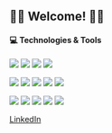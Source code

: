 ## 🐱‍👤 Welcome! 🐱‍👤

#### 💻 Technologies & Tools
![](https://img.shields.io/static/v1?message=Linux&logo=linux&labelColor=5c5c5c&color=01579b&logoColor=white&label=%20)
![](https://img.shields.io/static/v1?message=Windows&logo=windows&labelColor=5c5c5c&color=01579b&logoColor=white&label=%20)
![](https://img.shields.io/static/v1?message=VSCode&logo=visual-studio-code&labelColor=5c5c5c&color=01579b&logoColor=white&label=%20)
![](https://img.shields.io/static/v1?message=SublimeText&logo=sublime-text&labelColor=5c5c5c&color=01579b&logoColor=white&label=%20)

![](https://img.shields.io/static/v1?message=Python&logo=python&labelColor=5c5c5c&color=01579b&logoColor=white&label=%20)
![](https://img.shields.io/static/v1?message=C-Sharp&logo=c-sharp&labelColor=5c5c5c&color=01579b&logoColor=white&label=%20)
![](https://img.shields.io/static/v1?message=JavaScript&logo=javascript&labelColor=5c5c5c&color=01579b&logoColor=white&label=%20)
![](https://img.shields.io/static/v1?message=Dart&logo=dart&labelColor=5c5c5c&color=01579b&logoColor=white&label=%20)
![](https://img.shields.io/static/v1?message=R&logo=r&labelColor=5c5c5c&color=01579b&logoColor=white&label=%20)

![](https://img.shields.io/static/v1?message=Git&logo=git&labelColor=5c5c5c&color=01579b&logoColor=white&label=%20)
![](https://img.shields.io/static/v1?message=Unity&logo=unity&labelColor=5c5c5c&color=01579b&logoColor=white&label=%20)
![](https://img.shields.io/static/v1?message=AndroidStudio&logo=android-studio&labelColor=5c5c5c&color=01579b&logoColor=white&label=%20)
![](https://img.shields.io/static/v1?message=Flutter&logo=flutter&labelColor=5c5c5c&color=01579b&logoColor=white&label=%20)
![](https://img.shields.io/static/v1?message=ReactNative&logo=react&labelColor=5c5c5c&color=01579b&logoColor=white&label=%20)

[LinkedIn](https://www.linkedin.com/in/zenginerler/)
<!--
### &#x1f4c8; GitHub Stats
<a href="https://github.com/zenginerler/zenginerler">
  <img align="center" src="https://github-readme-stats.vercel.app/api/top-langs/?username=zenginerler&title_color=ffffff&text_color=c9cacc&icon_color=2bbc8a&bg_color=1d1f21" />
</a>
<a href="https://github.com/zenginerler/Tiko">
  <img align="center" src="https://github-readme-stats.vercel.app/api/pin/?username=zenginerler&repo=Tiko&title_color=ffffff&text_color=c9cacc&icon_color=2bbc8a&bg_color=1d1f21" />
</a>
<a href="https://github.com/zenginerler/DiscordBot">
  <img align="center" src="https://github-readme-stats.vercel.app/api/pin/?username=zenginerler&repo=DiscordBot&title_color=ffffff&text_color=c9cacc&icon_color=2bbc8a&bg_color=1d1f21" />
</a>
<a href="https://github.com/zenginerler/zenginerler">
  <img align="center" src="https://github-readme-stats.vercel.app/api?username=zenginerler&show_icons=true&line_height=27&count_private=true&title_color=ffffff&text_color=c9cacc&icon_color=2bbc8a&bg_color=1d1f21" alt="Zenginerler's GitHub Stats" />
-->
<!--
</a>
**zenginerler/zenginerler** is a ✨ _special_ ✨ repository because its `README.md` (this file) appears on your GitHub profile.
Here are some ideas to get you started:
- 🔭 I’m currently working on ...
- 🌱 I’m currently learning ...
- 👯 I’m looking to collaborate on ...Z
- 🤔 I’m looking for help with ...
- 💬 Ask me about ...
- 📫 How to reach me: ...
- 😄 Pronouns: ...
- ⚡ Fun fact: ...
![](https://img.shields.io/badge/OS-Linux-informational?style=flat&logo=linux&logoColor=white&color=228B22)
- 🤖 🦊
-->
